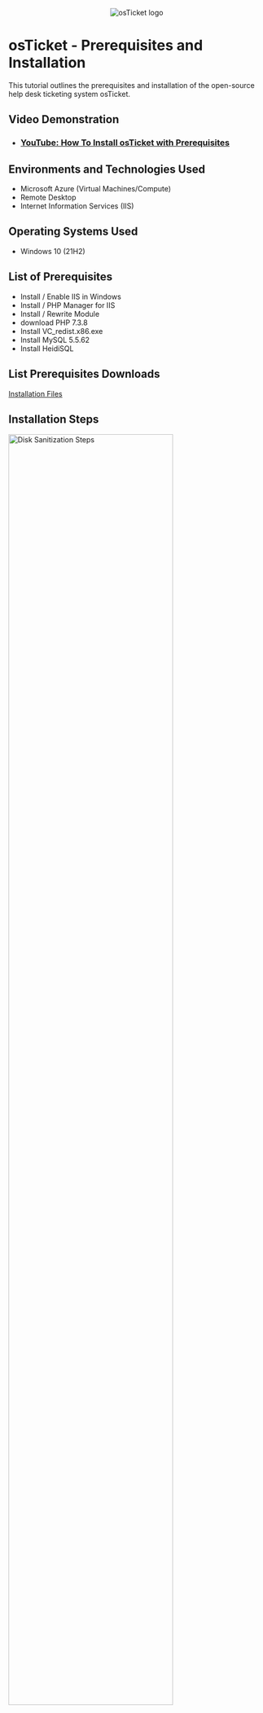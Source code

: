 <p align="center">
<img src="https://i.imgur.com/Clzj7Xs.png" alt="osTicket logo"/>
</p>

<h1>osTicket - Prerequisites and Installation</h1>
This tutorial outlines the prerequisites and installation of the open-source help desk ticketing system osTicket.<br />


<h2>Video Demonstration</h2>

- ### [YouTube: How To Install osTicket with Prerequisites](https://www.youtube.com/watch?v=K7T_JjvEamg)

<h2>Environments and Technologies Used</h2>

- Microsoft Azure (Virtual Machines/Compute)
- Remote Desktop
- Internet Information Services (IIS)

<h2>Operating Systems Used </h2>

- Windows 10</b> (21H2)

<h2>List of Prerequisites</h2>

- Install / Enable IIS in Windows
- Install / PHP Manager for IIS
- Install / Rewrite Module 
- download PHP 7.3.8
- Install VC_redist.x86.exe
- Install MySQL 5.5.62
- Install HeidiSQL

<h2>List Prerequisites Downloads</h2>

[Installation Files](https://drive.google.com/drive/u/1/folders/1APMfNyfNzcxZC6EzdaNfdZsUwxWYChf6)

<h2>Installation Steps</h2>

<p>
<img src="https://i.imgur.com/DJmEXEB.png" height="80%" width="80%" alt="Disk Sanitization Steps"/>
</p>
<p>
<h2>Install / Enable IIS in Windows WITH
CGI and Common HTTP Features</h2>
  World Wide Web Services -> Application Development Features ->
[X] CGI
[X] Common HTTP Features

<h2>AND IIS Management Console</h2>
Internet Information Services -> Web Management Tools -> IIS Management Console
	[X] IIS Management Console

</p>
<br />

<h2>From the Installation Files, download and install PHP Manager for IIS </h2>

[PHPManagerForIIS_V1.5.0.msi](https://drive.google.com/file/d/1RHsNd4eWIOwaNpj3JW4vzzmzNUH86wY_/view?usp=drive_link)

<h2>From the Installation Files, download and install the Rewrite Module</h2>

[rewrite_amd64_en-US.msi](https://drive.google.com/file/d/1tIK9GZBKj1JyUP87eewxgdNqn9pZmVmY/view?usp=drive_link)

<h2>Create the directory C:\PHP</h2>

<h2>From the Installation Files, download PHP 7.3.8 (php-7.3.8-nts-Win32-VC15-x86.zip) and unzip the contents into C:\PHP</h2>

[php-7.3.8-nts-Win32-VC15-x86.zip](https://drive.google.com/drive/folders/1yOk5ejp5Oe21USJfCgelyvdlJMwHRhxC?usp=drive_link)

<h2>From the Installation Files, download and install VC_redist.x86.exe</h2>

[VC_redist.x86.exe](https://drive.google.com/file/d/1s1OsGF3-ioO0_9LYizPRiVuIkb3lFJgH/view?usp=share_link)

<h2>Open IIS as an Admin</h2>

<h2>Register PHP from within IIS</h2>

<h2>Reload IIS (Open IIS, Stop and Start the server)</h2>

<h2>Install osTicket v1.15.8</h2>
Download osTicket from the Installation Files Folder
Extract and copy “upload” folder to c:\inetpub\wwwroot
Within c:\inetpub\wwwroot, Rename “upload” to “osTicket”
<h2>Reload IIS (Open IIS, Stop and Start the server)</h2>

<h2>Go to sites -> Default -> osTicket</h2>
On the right, click “Browse *:80”

<h2>Note that some extensions are not enabled</h2>
Go back to IIS, sites -> Default -> osTicket
Double-click PHP Manager
Click “Enable or disable an extension”
Enable: php_imap.dll
Enable: php_intl.dll
Enable: php_opcache.dll
Refresh the osTicket site in your browse, observe the changes

<h2>Rename: ost-config.php</h2>
From: C:\inetpub\wwwroot\osTicket\include\ost-sampleconfig.php
To: C:\inetpub\wwwroot\osTicket\include\ost-config.php

<h2>Assign Permissions: ost-config.php</h2>
Disable inheritance -> Remove All
New Permissions -> Everyone -> All

<h2>Continue Setting up osTicket in the browser</h2>
Name Helpdesk
Default email (receives email from customers)

<h2>From the Installation Files, download and install HeidiSQL</h2>

Open [HeidiSQL](https://docs.google.com/document/d/1WovrX2DaS9xkfaSr4LXyB4YnnWpXIgPCMMbbfgHmGVw/edit?usp=drive_link)
Create a new session, root/Password1
Connect to the session
Create a database called “osTicket”

<h2>Continue Setting up osticket in the browser</h2>
MySQL Database: osTicket
MySQL Username: root
MySQL Password: Password1
Click “Install Now!”









<p>
<img src="https://i.imgur.com/DJmEXEB.png" height="80%" width="80%" alt="Disk Sanitization Steps"/>
</p>
<p>
Lorem ipsum dolor sit amet, consectetur adipiscing elit, sed do eiusmod tempor incididunt ut labore et dolore magna aliqua. Ut enim ad minim veniam, quis nostrud exercitation ullamco laboris nisi ut aliquip ex ea commodo consequat. Duis aute irure dolor in reprehenderit in voluptate velit esse cillum dolore eu fugiat nulla pariatur.
</p>
<br />

<p>
<img src="https://i.imgur.com/DJmEXEB.png" height="80%" width="80%" alt="Disk Sanitization Steps"/>
</p>
<p>
Lorem ipsum dolor sit amet, consectetur adipiscing elit, sed do eiusmod tempor incididunt ut labore et dolore magna aliqua. Ut enim ad minim veniam, quis nostrud exercitation ullamco laboris nisi ut aliquip ex ea commodo consequat. Duis aute irure dolor in reprehenderit in voluptate velit esse cillum dolore eu fugiat nulla pariatur.
</p>
<br />
